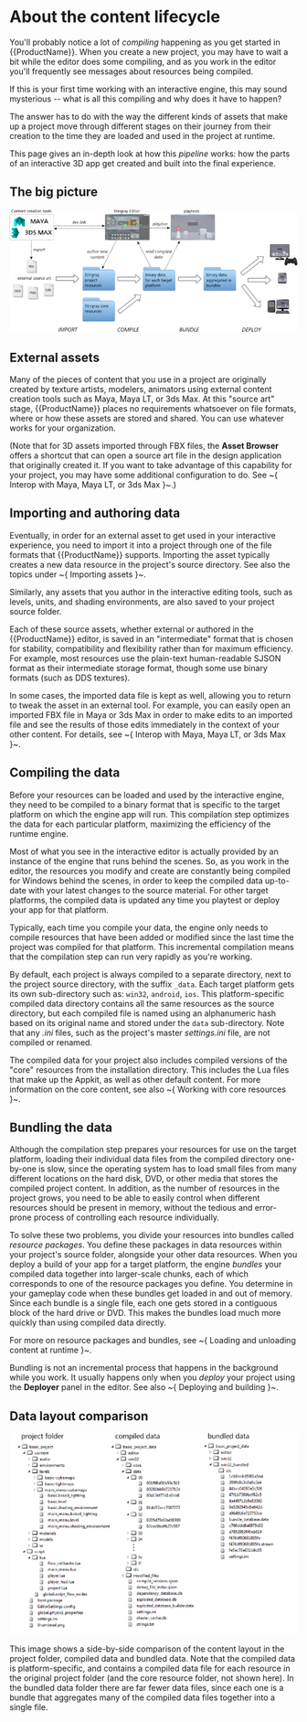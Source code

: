 # About the content lifecycle

You'll probably notice a lot of *compiling* happening as you get started in {{ProductName}}. When you create a new project, you may have to wait a bit while the editor does some compiling, and as you work in the editor you'll frequently see messages about resources being compiled.

If this is your first time working with an interactive engine, this may sound mysterious -- what is all this compiling and why does it have to happen?

The answer has to do with the way the different kinds of assets that make up a project move through different stages on their journey from their creation to the time they are loaded and used in the project at runtime.

This page gives an in-depth look at how this *pipeline* works: how the parts of an interactive 3D app get created and built into the final experience.

## The big picture

![The content lifecyle](../images/content_lifecycle.png)

## External assets

Many of the pieces of content that you use in a project are originally created by texture artists, modelers, animators using external content creation tools such as Maya, Maya LT, or 3ds Max. At this "source art" stage, {{ProductName}} places no requirements whatsoever on file formats, where or how these assets are stored and shared. You can use whatever works for your organization.

(Note that for 3D assets imported through FBX files, the **Asset Browser** offers a shortcut that can open a source art file in the design application that originally created it. If you want to take advantage of this capability for your project, you may have some additional configuration to do. See ~{ Interop with Maya, Maya LT, or 3ds Max }~.)

## Importing and authoring data

Eventually, in order for an external asset to get used in your interactive experience, you need to import it into a project through one of the file formats that {{ProductName}} supports. Importing the asset typically creates a new data resource in the project's source directory. See also the topics under ~{ Importing assets }~.

Similarly, any assets that you author in the interactive editing tools, such as levels, units, and shading environments, are also saved to your project source folder.

Each of these source assets, whether external or authored in the {{ProductName}} editor, is saved in an "intermediate" format that is chosen for stability, compatibility and flexibility rather than for maximum efficiency. For example, most resources use the plain-text human-readable SJSON format as their intermediate storage format, though some use binary formats (such as DDS textures).

In some cases, the imported data file is kept as well, allowing you to return to tweak the asset in an external tool. For example, you can easily open an imported FBX file in Maya or 3ds Max in order to make edits to an imported file and see the results of those edits immediately in the context of your other content. For details, see ~{ Interop with Maya, Maya LT, or 3ds Max }~.

## Compiling the data

Before your resources can be loaded and used by the interactive engine, they need to be compiled to a binary format that is specific to the target platform on which the engine app will run. This compilation step optimizes the data for each particular platform, maximizing the efficiency of the runtime engine.

Most of what you see in the interactive editor is actually provided by an instance of the engine that runs behind the scenes. So, as you work in the editor, the resources you modify and create are constantly being compiled for Windows behind the scenes, in order to keep the compiled data up-to-date with your latest changes to the source material. For other target platforms, the compiled data is updated any time you playtest or deploy your app for that platform.

Typically, each time you compile your data, the engine only needs to compile resources that have been added or modified since the last time the project was compiled for that platform. This incremental compilation means that the compilation step can run very rapidly as you're working.

By default, each project is always compiled to a separate directory, next to the project source directory, with the suffix `_data`. Each target platform gets its own sub-directory such as: `win32`, `android`, `ios`. This platform-specific compiled data directory contains all the same resources as the source directory, but each compiled file is named using an alphanumeric hash based on its original name and stored under the `data` sub-directory. Note that any *.ini* files, such as the project's master *settings.ini* file, are not compiled or renamed.

The compiled data for your project also includes compiled versions of the "core" resources from the installation directory. This includes the Lua files that make up the Appkit, as well as other default content. For more information on the core content, see also ~{ Working with core resources }~.

## Bundling the data

Although the compilation step prepares your resources for use on the target platform, loading their individual data files from the compiled directory one-by-one is slow, since the operating system has to load small files from many different locations on the hard disk, DVD, or other media that stores the compiled project content. In addition, as the number of resources in the project grows, you need to be able to easily control when different resources should be present in memory, without the tedious and error-prone process of controlling each resource individually.

To solve these two problems, you divide your resources into bundles called *resource packages*. You define these packages in data resources within your project's source folder, alongside your other data resources. When you deploy a build of your app for a target platform, the engine *bundles* your compiled data together into larger-scale chunks, each of which corresponds to one of the resource packages you define. You determine in your gameplay code when these bundles get loaded in and out of memory. Since each bundle is a single file, each one gets stored in a contiguous block of the hard drive or DVD. This makes the bundles load much more quickly than using compiled data directly.

For more on resource packages and bundles, see ~{ Loading and unloading content at runtime }~.

Bundling is not an incremental process that happens in the background while you work. It usually happens only when you *deploy* your project using the **Deployer** panel in the editor. See also ~{ Deploying and building }~.

## Data layout comparison

![Side-by-side data folder comparison](../images/content_lifecycle_folders.png)

This image shows a side-by-side comparison of the content layout in the project folder, compiled data and bundled data. Note that the compiled data is platform-specific, and contains a compiled data file for each resource in the original project folder (and the core resource folder, not shown here). In the bundled data folder there are far fewer data files, since each one is a bundle that aggregates many of the compiled data files together into a single file.
